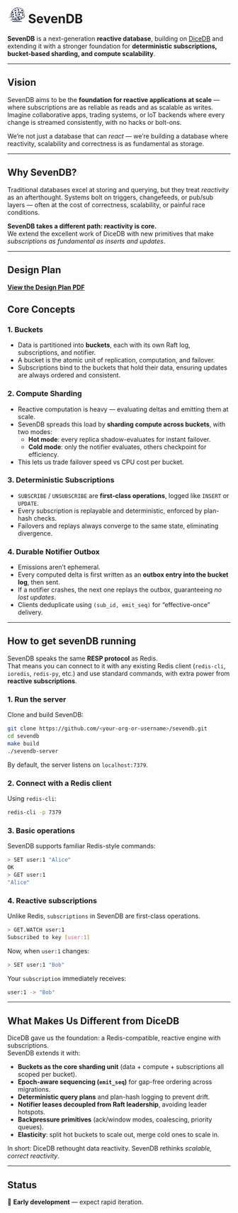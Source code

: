 # <img src="logo.png" alt="SevenDB Logo" width="40"/> SevenDB

**SevenDB** is a next-generation **reactive database**, building on [DiceDB](https://github.com/DiceDB/dice) and extending it with a stronger foundation for **deterministic subscriptions, bucket-based sharding, and compute scalability**.  

---

## Vision

SevenDB aims to be the **foundation for reactive applications at scale** — where subscriptions are as reliable as reads and as scalable as writes. Imagine collaborative apps, trading systems, or IoT backends where every change is streamed consistently, with no hacks or bolt-ons.  

We’re not just a database that can *react* — we’re building a database where reactivity, scalability and correctness is as fundamental as storage.  

---

## Why SevenDB?

Traditional databases excel at storing and querying, but they treat *reactivity* as an afterthought. Systems bolt on triggers, changefeeds, or pub/sub layers — often at the cost of correctness, scalability, or painful race conditions.  

**SevenDB takes a different path: reactivity is core.**  
We extend the excellent work of DiceDB with new primitives that make *subscriptions as fundamental as inserts and updates*.  

---

## Design Plan

[**View the Design Plan PDF**](./docs/design-plan.pdf)


## Core Concepts

### 1. Buckets
- Data is partitioned into **buckets**, each with its own Raft log, subscriptions, and notifier.  
- A bucket is the atomic unit of replication, computation, and failover.  
- Subscriptions bind to the buckets that hold their data, ensuring updates are always ordered and consistent.

### 2. Compute Sharding
- Reactive computation is heavy — evaluating deltas and emitting them at scale.  
- SevenDB spreads this load by **sharding compute across buckets**, with two modes:  
  - **Hot mode**: every replica shadow-evaluates for instant failover.  
  - **Cold mode**: only the notifier evaluates, others checkpoint for efficiency.  
- This lets us trade failover speed vs CPU cost per bucket.

### 3. Deterministic Subscriptions
- `SUBSCRIBE` / `UNSUBSCRIBE` are **first-class operations**, logged like `INSERT` or `UPDATE`.  
- Every subscription is replayable and deterministic, enforced by plan-hash checks.  
- Failovers and replays always converge to the same state, eliminating divergence.

### 4. Durable Notifier Outbox
- Emissions aren’t ephemeral.  
- Every computed delta is first written as an **outbox entry into the bucket log**, then sent.  
- If a notifier crashes, the next one replays the outbox, guaranteeing *no lost updates*.  
- Clients deduplicate using `(sub_id, emit_seq)` for “effective-once” delivery.

---
## How to get sevenDB running

SevenDB speaks the same **RESP protocol** as Redis.  
That means you can connect to it with any existing Redis client (`redis-cli`, `ioredis`, `redis-py`, etc.) and use standard commands, with extra power from **reactive subscriptions**.

### 1. Run the server
Clone and build SevenDB:

```bash
git clone https://github.com/<your-org-or-username>/sevendb.git
cd sevendb
make build
./sevendb-server
```
By default, the server listens on `localhost:7379`.

### 2. Connect with a Redis client
Using `redis-cli`:

```bash
redis-cli -p 7379
```
### 3. Basic operations
SevenDB supports familiar Redis-style commands:

```bash
> SET user:1 "Alice"
OK
> GET user:1
"Alice"
```
### 4. Reactive subscriptions

Unlike Redis, `subscriptions` in SevenDB are first-class operations.

```bash
> GET.WATCH user:1
Subscribed to key [user:1]
```

Now, when `user:1` changes:
```bash
> SET user:1 "Bob"
```

Your `subscription` immediately receives:
```bash
user:1 -> "Bob"
```

---

## What Makes Us Different from DiceDB

DiceDB gave us the foundation: a Redis-compatible, reactive engine with subscriptions.  
SevenDB extends it with:

- **Buckets as the core sharding unit** (data + compute + subscriptions all scoped per bucket).  
- **Epoch-aware sequencing (`emit_seq`)** for gap-free ordering across migrations.  
- **Deterministic query plans** and plan-hash logging to prevent drift.  
- **Notifier leases decoupled from Raft leadership**, avoiding leader hotspots.  
- **Backpressure primitives** (ack/window modes, coalescing, priority queues).  
- **Elasticity**: split hot buckets to scale out, merge cold ones to scale in.  

In short: DiceDB rethought data reactivity. SevenDB rethinks *scalable, correct reactivity*.  

---

## Status

🚧 **Early development** — expect rapid iteration.  
